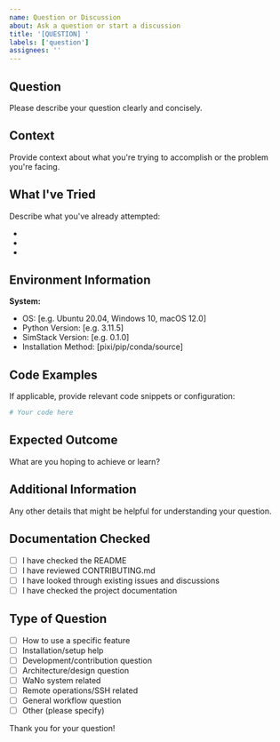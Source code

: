 ```yaml
---
name: Question or Discussion
about: Ask a question or start a discussion
title: '[QUESTION] '
labels: ['question']
assignees: ''
---
```


## Question

Please describe your question clearly and concisely.

## Context

Provide context about what you're trying to accomplish or the problem you're facing.

## What I've Tried

Describe what you've already attempted:

- 
- 
- 

## Environment Information

**System:**
- OS: [e.g. Ubuntu 20.04, Windows 10, macOS 12.0]
- Python Version: [e.g. 3.11.5]
- SimStack Version: [e.g. 0.1.0]
- Installation Method: [pixi/pip/conda/source]

## Code Examples

If applicable, provide relevant code snippets or configuration:

```python
# Your code here
```

## Expected Outcome

What are you hoping to achieve or learn?

## Additional Information

Any other details that might be helpful for understanding your question.

## Documentation Checked

- [ ] I have checked the README
- [ ] I have reviewed CONTRIBUTING.md
- [ ] I have looked through existing issues and discussions
- [ ] I have checked the project documentation

## Type of Question

- [ ] How to use a specific feature
- [ ] Installation/setup help
- [ ] Development/contribution question
- [ ] Architecture/design question
- [ ] WaNo system related
- [ ] Remote operations/SSH related
- [ ] General workflow question
- [ ] Other (please specify)

Thank you for your question!